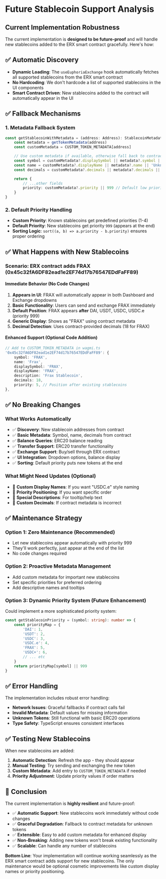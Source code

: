 # Future Stablecoin Support Analysis

## Current Implementation Robustness

The current implementation is **designed to be future-proof** and will handle new stablecoins added to the ERX smart contract gracefully. Here's how:

## ✅ Automatic Discovery
- **Dynamic Loading**: The `useEuphoriaExchange` hook automatically fetches all supported stablecoins from the ERX smart contract
- **No Hardcoding**: We don't hardcode a list of supported stablecoins in the UI components
- **Smart Contract Driven**: New stablecoins added to the contract will automatically appear in the UI

## ✅ Fallback Mechanisms

### 1. Metadata Fallback System
```typescript
const getStablecoinWithMetadata = (address: Address): StablecoinMetadata => {
    const metadata = getTokenMetadata(address)
    const customMetadata = CUSTOM_TOKEN_METADATA[address]

    // Use custom metadata if available, otherwise fall back to contract metadata
    const symbol = customMetadata?.displaySymbol || metadata?.symbol || 'Unknown'
    const name = customMetadata?.displayName || metadata?.name || 'Unknown Token'
    const decimals = customMetadata?.decimals || metadata?.decimals || 18

    return {
        // ...other fields
        priority: customMetadata?.priority || 999 // Default low priority
    }
}
```

### 2. Default Priority Handling
- **Custom Priority**: Known stablecoins get predefined priorities (1-4)
- **Default Priority**: New stablecoins get priority `999` (appears at the end)
- **Sorting Logic**: `sort((a, b) => a.priority - b.priority)` ensures proper ordering

## ✅ What Happens with New Stablecoins

### Scenario: ERX contract adds FRAX (0x45c32fA6DF82ead1e2EF74d17b76547EDdFaFF89)

#### Immediate Behavior (No Code Changes)
1. **Appears in UI**: FRAX will automatically appear in both Dashboard and Exchange dropdowns
2. **Basic Functionality**: Users can send and exchange FRAX immediately
3. **Default Position**: FRAX appears **after** DAI, USDT, USDC, USDC.e (priority 999)
4. **Generic Display**: Shows as "FRAX" using contract metadata
5. **Decimal Detection**: Uses contract-provided decimals (18 for FRAX)

#### Enhanced Support (Optional Code Addition)
```typescript
// Add to CUSTOM_TOKEN_METADATA in wagmi.ts
'0x45c32fA6DF82ead1e2EF74d17b76547EDdFaFF89': {
    symbol: 'FRAX',
    name: 'Frax',
    displaySymbol: 'FRAX',
    displayName: 'FRAX',
    description: 'Frax Stablecoin',
    decimals: 18,
    priority: 5, // Position after existing stablecoins
},
```

## ✅ No Breaking Changes

### What Works Automatically
- ✅ **Discovery**: New stablecoin addresses from contract
- ✅ **Basic Metadata**: Symbol, name, decimals from contract
- ✅ **Balance Queries**: ERC20 balance reading
- ✅ **Transfer Support**: ERC20 transfer functionality
- ✅ **Exchange Support**: Buy/sell through ERX contract
- ✅ **UI Integration**: Dropdown options, balance display
- ✅ **Sorting**: Default priority puts new tokens at the end

### What Might Need Updates (Optional)
- 🔧 **Custom Display Names**: If you want "USDC.e" style naming
- 🔧 **Priority Positioning**: If you want specific order
- 🔧 **Special Descriptions**: For tooltip/help text
- 🔧 **Custom Decimals**: If contract metadata is incorrect

## ✅ Maintenance Strategy

### Option 1: Zero Maintenance (Recommended)
- Let new stablecoins appear automatically with priority 999
- They'll work perfectly, just appear at the end of the list
- No code changes required

### Option 2: Proactive Metadata Management
- Add custom metadata for important new stablecoins
- Set specific priorities for preferred ordering
- Add descriptive names and tooltips

### Option 3: Dynamic Priority System (Future Enhancement)
Could implement a more sophisticated priority system:
```typescript
const getStablecoinPriority = (symbol: string): number => {
    const priorityMap = {
        'DAI': 1,
        'USDT': 2, 
        'USDC': 3,
        'USDC.e': 4,
        'FRAX': 5,
        'USDC+': 6,
        // ... etc
    }
    return priorityMap[symbol] || 999
}
```

## ✅ Error Handling

The implementation includes robust error handling:
- **Network Issues**: Graceful fallbacks if contract calls fail
- **Invalid Metadata**: Default values for missing information
- **Unknown Tokens**: Still functional with basic ERC20 operations
- **Type Safety**: TypeScript ensures consistent interfaces

## ✅ Testing New Stablecoins

When new stablecoins are added:
1. **Automatic Detection**: Refresh the app - they should appear
2. **Manual Testing**: Try sending and exchanging the new token
3. **Custom Metadata**: Add entry to `CUSTOM_TOKEN_METADATA` if needed
4. **Priority Adjustment**: Update priority values if order matters

## 🎯 Conclusion

The current implementation is **highly resilient** and future-proof:

- ✅ **Automatic Support**: New stablecoins work immediately without code changes
- ✅ **Graceful Degradation**: Fallback to contract metadata for unknown tokens
- ✅ **Extensible**: Easy to add custom metadata for enhanced display
- ✅ **Non-Breaking**: Adding new tokens won't break existing functionality
- ✅ **Scalable**: Can handle any number of stablecoins

**Bottom Line**: Your implementation will continue working seamlessly as the ERX smart contract adds support for new stablecoins. The only maintenance would be optional cosmetic improvements like custom display names or priority positioning.
